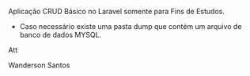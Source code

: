 Aplicação CRUD Básico no Laravel somente para Fins de Estudos.
- Caso necessário existe uma pasta dump que contém um arquivo de banco de dados MYSQL.

Att

Wanderson Santos